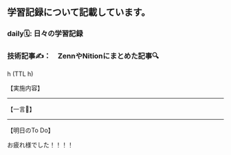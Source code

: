 
## 学習記録について記載しています。

### daily🗓️: 日々の学習記録
### 技術記事✍️：　ZennやNitionにまとめた記事🔍



h (TTL h)

【実施内容】



***

【一言📣】






***




【明日のTo Do】


お疲れ様でした！！！！
